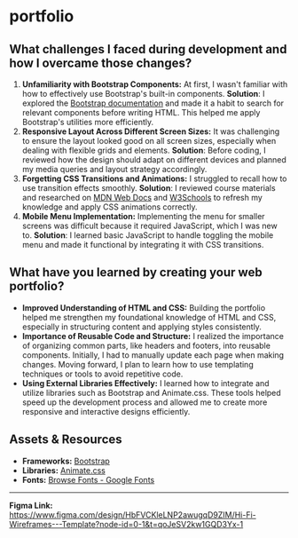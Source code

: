 # portfolio

## What challenges I faced during development and how I overcame those changes?
1. **Unfamiliarity with Bootstrap Components:**
   At first, I wasn't familiar with how to effectively use Bootstrap's built-in components.
   **Solution**: I explored the [Bootstrap documentation](https://getbootstrap.com) and made it a habit to search for relevant components before writing HTML. This helped me apply Bootstrap's utilities more efficiently.
2. **Responsive Layout Across Different Screen Sizes:**
   It was challenging to ensure the layout looked good on all screen sizes, especially when dealing with flexible grids and elements.
   **Solution**: Before coding, I reviewed how the design should adapt on different devices and planned my media queries and layout strategy accordingly.
3. **Forgetting CSS Transitions and Animations:**
   I struggled to recall how to use transition effects smoothly.
   **Solution**: I reviewed course materials and researched on [MDN Web Docs](https://developer.mozilla.org/en-US/docs/Web/CSS/) and [W3Schools](https://www.w3schools.com/) to refresh my knowledge and apply CSS animations correctly.
4. **Mobile Menu Implementation:**
   Implementing the menu for smaller screens was difficult because it required JavaScript, which I was new to.
   **Solution**: I learned basic JavaScript to handle toggling the mobile menu and made it functional by integrating it with CSS transitions.

## What have you learned by creating your web portfolio?
* **Improved Understanding of HTML and CSS:**
  Building the portfolio helped me strengthen my foundational knowledge of HTML and CSS, especially in structuring content and applying styles consistently.
* **Importance of Reusable Code and Structure:**
  I realized the importance of organizing common parts, like headers and footers, into reusable components. Initially, I had to manually update each page when making changes. Moving forward, I plan to learn how to use templating techniques or tools to avoid repetitive code.
* **Using External Libraries Effectively:**
  I learned how to integrate and utilize libraries such as Bootstrap and Animate.css. These tools helped speed up the development process and allowed me to create more responsive and interactive designs efficiently.



## Assets & Resources
* **Frameworks:** [Bootstrap](https://getbootstrap.com/)
* **Libraries:**  [Animate.css](https://daneden.github.io/animate.css/)
* **Fonts:** [Browse Fonts - Google Fonts](https://fonts.google.com/)


---

**Figma Link:** https://www.figma.com/design/HbFVCKleLNP2awugqD9ZIM/Hi-Fi-Wireframes---Template?node-id=0-1&t=qoJeSV2kw1GQD3Yx-1